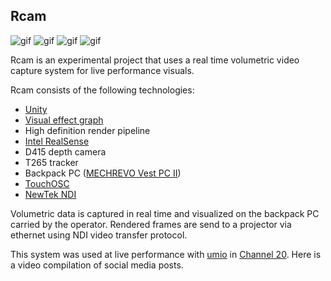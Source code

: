 Rcam
----

![gif](https://i.imgur.com/ihhQwGw.gif)
![gif](https://i.imgur.com/IsKzGCQ.gif)
![gif](https://i.imgur.com/cXx6JJH.gif)
![gif](https://i.imgur.com/tGuupN4.gif)

Rcam is an experimental project that uses a real time volumetric video capture
system for live performance visuals.

Rcam consists of the following technologies:

- [Unity]
 - [Visual effect graph]
 - High definition render pipeline
- [Intel RealSense]
 - D415 depth camera
 - T265 tracker
- Backpack PC ([MECHREVO Vest PC II])
- [TouchOSC]
- [NewTek NDI]

[Unity]: https://unity3d.com
[Visual effect graph]: https://unity.com/visual-effect-graph
[Intel RealSense]: https://www.intelrealsense.com/
[MECHREVO Vest PC II]:
  http://www.mechrevo.com/en/html/VRshebei/Vest_PC/Vest_PC_I/2016/0708/94.html
[TouchOSC]: https://hexler.net/products/touchosc
[NewTek NDI]: https://www.newtek.com/ndi/

Volumetric data is captured in real time and visualized on the backpack PC
carried by the operator. Rendered frames are send to a projector via ethernet
using NDI video transfer protocol.

This system was used at live performance with [umio] in [Channel 20]. Here is a
video compilation of social media posts.

[Channel 20]: https://channel20.peatix.com/
[umio]: https://soundcloud.com/umi-o

<!--4567890123456789012345678901234567890123456789012345678901234567890123456-->

